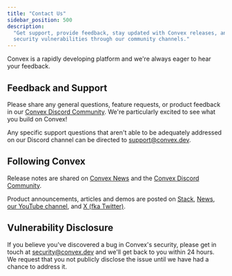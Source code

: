```yaml
---
title: "Contact Us"
sidebar_position: 500
description:
  "Get support, provide feedback, stay updated with Convex releases, and report
  security vulnerabilities through our community channels."
---
```


Convex is a rapidly developing platform and we're always eager to hear your
feedback.

## Feedback and Support

Please share any general questions, feature requests, or product feedback in our
[Convex Discord Community](https://convex.dev/community). We're particularly
excited to see what you build on Convex!

Any specific support questions that aren't able to be adequately addressed on
our Discord channel can be directed to
[support@convex.dev](mailto:support@convex.dev).

## Following Convex

Release notes are shared on [Convex News](https://news.convex.dev/tag/releases)
and the [Convex Discord Community](https://convex.dev/community).

Product announcements, articles and demos are posted on
[Stack](https://stack.convex.dev/), [News](https://news.convex.dev/),
[our YouTube channel](https://www.youtube.com/channel/UCoC_9mdiPwIu1sDxDtGQggQ),
and [X (fka Twitter)](https://x.com/convex_dev).

## Vulnerability Disclosure

If you believe you've discovered a bug in Convex's security, please get in touch
at [security@convex.dev](mailto:security@convex.dev) and we'll get back to you
within 24 hours. We request that you not publicly disclose the issue until we
have had a chance to address it.
